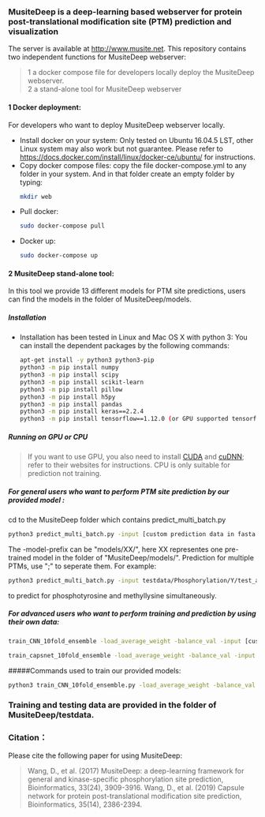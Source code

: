 ### MusiteDeep is a deep-learning based webserver for protein post-translational modification site (PTM) prediction and visualization
The server is available at http://www.musite.net.
This repository contains two independent functions for MusiteDeep webserver:
 >1 a docker compose file for developers locally deploy the MusiteDeep webserver.  
 >2 a stand-alone tool for MusiteDeep webserver

#### 1 Docker deployment:
  For developers who want to deploy MusiteDeep webserver locally.
  - Install docker on your system:
  Only tested on Ubuntu 16.04.5 LST, other Linux system may also work but not guarantee.
  Please refer to https://docs.docker.com/install/linux/docker-ce/ubuntu/ for instructions. 
  - Copy docker compose files:
    copy the file docker-compose.yml to any folder in your system. And in that folder create an empty folder by typing:
    ```sh
    mkdir web
    ```
 - Pull docker:
    ```sh
   sudo docker-compose pull 
    ```
 - Docker up:
   ```sh
   sudo docker-compose up
   ```
#### 2 MusiteDeep stand-alone tool:
In this tool we provide 13 different models for PTM site predictions, users can find the models in the folder of MusiteDeep/models. 
##### Installation

  - Installation has been tested in Linux and Mac OS X with python 3: 
You can install the dependent packages by the following commands:
    ```sh
    apt-get install -y python3 python3-pip
    python3 -m pip install numpy 
    python3 -m pip install scipy
    python3 -m pip install scikit-learn
    python3 -m pip install pillow
    python3 -m pip install h5py
    python3 -m pip install pandas
    python3 -m pip install keras==2.2.4
    python3 -m pip install tensorflow==1.12.0 (or GPU supported tensorflow, pip3 install tensorflow-gpu==1.12.0 refer to https://www.tensorflow.org/install/ for instructions)
    ```
##### Running on GPU or CPU
>If you want to use GPU, you also need to install [CUDA]( https://developer.nvidia.com/cuda-toolkit) and [cuDNN](https://developer.nvidia.com/cudnn); refer to their websites for instructions. 
CPU is only suitable for prediction not training. 

##### For general users who want to perform PTM site prediction by our provided model :
cd to the MusiteDeep folder which contains predict_multi_batch.py
```sh
python3 predict_multi_batch.py -input [custom prediction data in fasta format] -output [custom specified prefix for the prediction results] -model-prefix [prefix of pre-trained model] 
```
The -model-prefix can be "models/XX/", here XX representes one pre-trained model in the folder of "MusiteDeep/models/". Prediction for multiple PTMs, use ";" to seperate them.
For example: 
```sh
python3 predict_multi_batch.py -input testdata/Phosphorylation/Y/test_allspecies_sequences.fasta -output test/output  -model-prefix models/Phosphotyrosine;models/Methyllysine;
```
to predict for phosphotyrosine and methyllysine simultaneously.

##### For advanced users who want to perform training and prediction by using their own data:
```sh
train_CNN_10fold_ensemble -load_average_weight -balance_val -input [custom training data in fasta format] -output [folder for the output models] -checkpointweights [folder for the intermediate checkpoint files] -residue-types [custom specified residue types]

train_capsnet_10fold_ensemble -load_average_weight -balance_val -input [custom training data in fasta format] -output [folder for the output model] -checkpointweights [folder for the intermediate checkpoint files] -residue-types [custom specified residue types]
```

#####Commands used to train our provided models:

```sh
python3 train_CNN_10fold_ensemble.py -load_average_weight -balance_val -input "testdata/Phosphorylation/ST/train_allspecies_sequences_annotated.fasta" -output "./models_test/Phosphoserine_Phosphothreonine/CNNmodels/" -checkpointweights "./models_test/Phosphoserine_Phosphothreonine/CNNmodels/" -residue-types S,T -nclass=1 -maxneg 30

```
### Training and testing data are provided in the folder of MusiteDeep/testdata.

### Citation：
Please cite the following paper for using MusiteDeep:
>Wang, D., et al. (2017) MusiteDeep: a deep-learning framework for general and kinase-specific phosphorylation site prediction, Bioinformatics, 33(24), 3909-3916.
>Wang, D., et al. (2019) Capsule network for protein post-translational modification site prediction, Bioinformatics, 35(14), 2386-2394.
